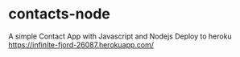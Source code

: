 # contacts-node
A simple Contact App with Javascript and Nodejs
Deploy to heroku https://infinite-fjord-26087.herokuapp.com/
